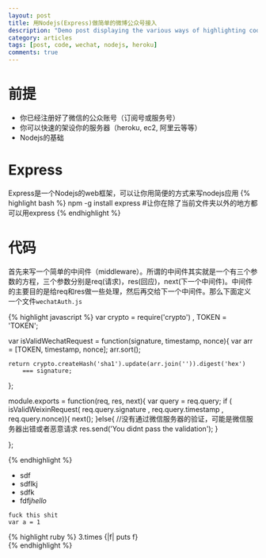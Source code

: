 ```yaml
---
layout: post
title: 用Nodejs(Express)做简单的微博公众号接入
description: "Demo post displaying the various ways of highlighting code in Markdown."
category: articles
tags: [post, code, wechat, nodejs, heroku]
comments: true  
---
```


# 前提
* 你已经注册好了微信的公众账号（订阅号或服务号）
* 你可以快速的架设你的服务器（heroku, ec2, 阿里云等等）
* Nodejs的基础

# Express
Express是一个Nodejs的web框架，可以让你用简便的方式来写nodejs应用
{% highlight bash %}
npm -g install express #让你在除了当前文件夹以外的地方都可以用express
{% endhighlight %}

# 代码

首先来写一个简单的中间件（middleware）。所谓的中间件其实就是一个有三个参数的方程，三个参数分别是req(请求)，res(回应)，next(下一个中间件)。中间件的主要目的是给req和res做一些处理，然后再交给下一个中间件。那么下面定义一个文件`wechatAuth.js`

{% highlight javascript %}
var crypto = require('crypto')
	, TOKEN = 'TOKEN';

var isValidWechatRequest = function(signature, timestamp, nonce){
	var arr = [TOKEN, timestamp, nonce];
	arr.sort();
	
	return crypto.createHash('sha1').update(arr.join('')).digest('hex') 
		=== signature;

};

module.exports = function(req, res, next){
	var query = req.query;
	if ( isValidWeixinRequest(
		req.query.signature
		, req.query.timestamp
		, req.query.nonce)){
		next();
	}else{
		//没有通过微信服务器的验证，可能是微信服务器出错或者恶意请求
		res.send('You didnt pass the validation'); 
	}

};

{% endhighlight %}

* sdf
* sdflkj 
* sdfk 
* fdfj*hello*

```
fuck this shit
var a = 1

```
{% highlight ruby %}
	3.times {|f| puts f}			
{% endhighlight %}